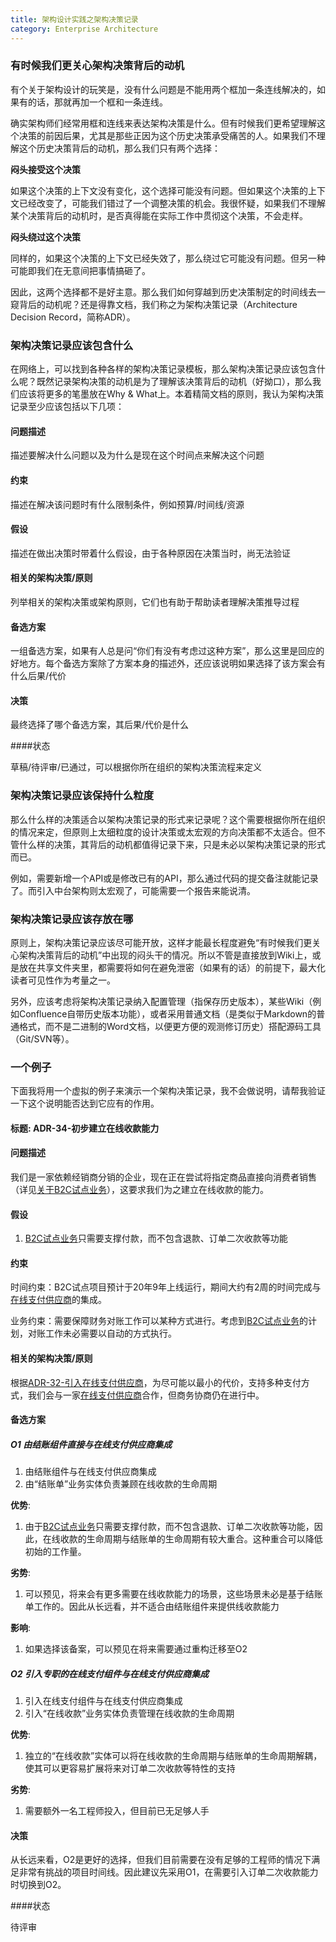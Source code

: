 ```yaml
---
title: 架构设计实践之架构决策记录
category: Enterprise Architecture
---
```


### 有时候我们更关心架构决策背后的动机

有个关于架构设计的玩笑是，没有什么问题是不能用两个框加一条连线解决的，如果有的话，那就再加一个框和一条连线。

确实架构师们经常用框和连线来表达架构决策是什么。但有时候我们更希望理解这个决策的前因后果，尤其是那些正因为这个历史决策承受痛苦的人。如果我们不理解这个历史决策背后的动机，那么我们只有两个选择：

**闷头接受这个决策**

如果这个决策的上下文没有变化，这个选择可能没有问题。但如果这个决策的上下文已经改变了，可能我们错过了一个调整决策的机会。我很怀疑，如果我们不理解某个决策背后的动机时，是否真得能在实际工作中贯彻这个决策，不会走样。

**闷头绕过这个决策**

同样的，如果这个决策的上下文已经失效了，那么绕过它可能没有问题。但另一种可能即我们在无意间把事情搞砸了。

因此，这两个选择都不是好主意。那么我们如何穿越到历史决策制定的时间线去一窥背后的动机呢？还是得靠文档，我们称之为架构决策记录（Architecture Decision Record，简称ADR）。

### 架构决策记录应该包含什么

在网络上，可以找到各种各样的架构决策记录模板，那么架构决策记录应该包含什么呢？既然记录架构决策的动机是为了理解该决策背后的动机（好拗口），那么我们应该将更多的笔墨放在Why & What上。本着精简文档的原则，我认为架构决策记录至少应该包括以下几项：

#### 问题描述

描述要解决什么问题以及为什么是现在这个时间点来解决这个问题

#### 约束

描述在解决该问题时有什么限制条件，例如预算/时间线/资源

#### 假设

描述在做出决策时带着什么假设，由于各种原因在决策当时，尚无法验证

#### 相关的架构决策/原则

列举相关的架构决策或架构原则，它们也有助于帮助读者理解决策推导过程

#### 备选方案

一组备选方案，如果有人总是问“你们有没有考虑过这种方案”，那么这里是回应的好地方。每个备选方案除了方案本身的描述外，还应该说明如果选择了该方案会有什么后果/代价

#### 决策

最终选择了哪个备选方案，其后果/代价是什么

####状态 

草稿/待评审/已通过，可以根据你所在组织的架构决策流程来定义

### 架构决策记录应该保持什么粒度

那么什么样的决策适合以架构决策记录的形式来记录呢？这个需要根据你所在组织的情况来定，但原则上太细粒度的设计决策或太宏观的方向决策都不太适合。但不管什么样的决策，其背后的动机都值得记录下来，只是未必以架构决策记录的形式而已。

例如，需要新增一个API或是修改已有的API，那么通过代码的提交备注就能记录了。而引入中台架构则太宏观了，可能需要一个报告来能说清。

### 架构决策记录应该存放在哪

原则上，架构决策记录应该尽可能开放，这样才能最长程度避免“有时候我们更关心架构决策背后的动机”中出现的闷头干的情况。所以不管是直接放到Wiki上，或是放在共享文件夹里，都需要将如何在避免泄密（如果有的话）的前提下，最大化读者可见性作为考量之一。

另外，应该考虑将架构决策记录纳入配置管理（指保存历史版本），某些Wiki（例如Confluence自带历史版本功能），或者采用普通文档（是类似于Markdown的普通格式，而不是二进制的Word文档，以便更方便的观测修订历史）搭配源码工具（Git/SVN等）。

### 一个例子

下面我将用一个虚拟的例子来演示一个架构决策记录，我不会做说明，请帮我验证一下这个说明能否达到它应有的作用。

#### 标题: ADR-34-初步建立在线收款能力

#### 问题描述

我们是一家依赖经销商分销的企业，现在正在尝试将指定商品直接向消费者销售（详见[关于B2C试点业务]()），这要求我们为之建立在线收款的能力。

#### 假设

1. [B2C试点业务]()只需要支撑付款，而不包含退款、订单二次收款等功能

#### 约束

时间约束：B2C试点项目预计于20年9年上线运行，期间大约有2周的时间完成与[在线支付供应商]()的集成。

业务约束：需要保障财务对账工作可以某种方式进行。考虑到[B2C试点业务]()的计划，对账工作未必需要以自动的方式执行。

#### 相关的架构决策/原则

根据[ADR-32-引入在线支付供应商]()，为尽可能以最小的代价，支持多种支付方式，我们会与一家[在线支付供应商]()合作，但商务协商仍在进行中。

#### 备选方案

##### O1 由结账组件直接与在线支付供应商集成

1. 由结账组件与在线支付供应商集成
2. 由“结账单”业务实体负责兼顾在线收款的生命周期

**优势**:

1. 由于[B2C试点业务]()只需要支撑付款，而不包含退款、订单二次收款等功能，因此，在线收款的生命周期与结账单的生命周期有较大重合。这种重合可以降低初始的工作量。

**劣势**:

1. 可以预见，将来会有更多需要在线收款能力的场景，这些场景未必是基于结账单工作的。因此从长远看，并不适合由结账组件来提供线收款能力

**影响**:

1. 如果选择该备案，可以预见在将来需要通过重构迁移至O2

##### O2 引入专职的在线支付组件与在线支付供应商集成

1. 引入在线支付组件与在线支付供应商集成
2. 引入“在线收款”业务实体负责管理在线收款的生命周期

**优势**:

1. 独立的“在线收款”实体可以将在线收款的生命周期与结账单的生命周期解耦，使其可以更容易扩展将来对订单二次收款等特性的支持

**劣势**:

1. 需要额外一名工程师投入，但目前已无足够人手

#### 决策

从长远来看，O2是更好的选择，但我们目前需要在没有足够的工程师的情况下满足非常有挑战的项目时间线。因此建议先采用O1，在需要引入订单二次收款能力时切换到O2。

####状态 

待评审

